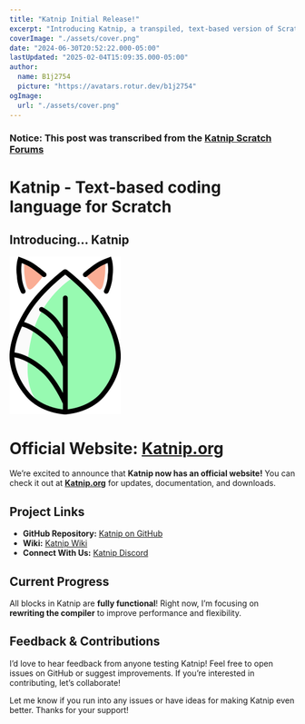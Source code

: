 ```yaml
---
title: "Katnip Initial Release!"
excerpt: "Introducing Katnip, a transpiled, text-based version of Scratch for the web!"
coverImage: "./assets/cover.png"
date: "2024-06-30T20:52:22.000-05:00"
lastUpdated: "2025-02-04T15:09:35.000-05:00"
author:
  name: B1j2754
  picture: "https://avatars.rotur.dev/b1j2754"
ogImage:
  url: "./assets/cover.png"
---
```


### Notice: This post was transcribed from the [Katnip Scratch Forums](https://scratch.mit.edu/discuss/post/8035551)

# Katnip - Text-based coding language for Scratch

## Introducing... Katnip

![Katnip Logo](./assets/cover.png)

# Official Website: [Katnip.org](https://katnip.org) 

We’re excited to announce that **Katnip now has an official website!** You can check it out at **[Katnip.org](https://katnip.org)** for updates, documentation, and downloads.

## Project Links  
- **GitHub Repository:** [Katnip on GitHub](https://github.com/KatnipSC/Katnip)  
- **Wiki:** [Katnip Wiki](https://github.com/KatnipSC/Katnip/wiki)
- **Connect With Us:** [Katnip Discord](https://discord.gg/a4YCvkeMgg)

## Current Progress  
All blocks in Katnip are **fully functional**! Right now, I’m focusing on **rewriting the compiler** to improve performance and flexibility.  

## Feedback & Contributions  
I’d love to hear feedback from anyone testing Katnip! Feel free to open issues on GitHub or suggest improvements. If you’re interested in contributing, let’s collaborate!

Let me know if you run into any issues or have ideas for making Katnip even better. Thanks for your support!